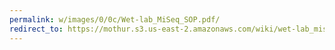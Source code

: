 ```yaml
---
permalink: w/images/0/0c/Wet-lab_MiSeq_SOP.pdf/
redirect_to: https://mothur.s3.us-east-2.amazonaws.com/wiki/wet-lab_miseq_sop.pdf
---
```


